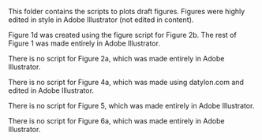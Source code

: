 This folder contains the scripts to plots draft figures. Figures were highly edited in style in Adobe Illustrator (not edited in content).

Figure 1d was created using the figure script for Figure 2b. The rest of Figure 1 was made entirely in Adobe Illustrator.

There is no script for Figure 2a, which was made entirely in Adobe Illustrator.

There is no script for Figure 4a, which was made using datylon.com and edited in Adobe Illustrator.

There is no script for Figure 5, which was made entirely in Adobe Illustrator.

There is no script for Figure 6a, which was made entirely in Adobe Illustrator.